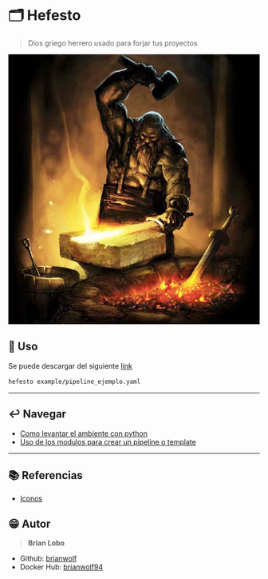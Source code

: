 # :card_index_dividers: Hefesto

> Dios griego herrero usado para forjar tus proyectos

![img](img/hefesto.jpg)

## :tada: Uso

Se puede descargar del siguiente [link](https://github.com/brianwolf/project-hefesto/releases)

```bash
hefesto example/pipeline_ejemplo.yaml
```

---

## :leftwards_arrow_with_hook: Navegar

* [Como levantar el ambiente con python](docs/python.md)
* [Uso de los modulos para crear un pipeline o template](docs/modulos.md)

---

## :books: Referencias

* [Iconos](https://github.com/ikatyang/emoji-cheat-sheet/blob/master/README.md)

## :grin: Autor

> **Brian Lobo**

* Github: [brianwolf](https://github.com/brianwolf)
* Docker Hub:  [brianwolf94](https://hub.docker.com/u/brianwolf94)
